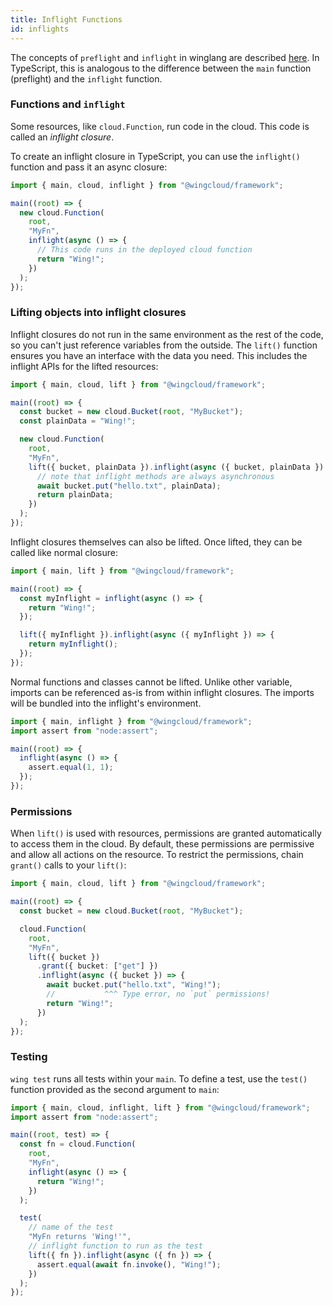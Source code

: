 ```yaml
---
title: Inflight Functions
id: inflights
---
```


The concepts of `preflight` and `inflight` in winglang are described [here](../02-concepts/01-preflight-and-inflight.md).
In TypeScript, this is analogous to the difference between the `main` function (preflight) and the `inflight` function.

### Functions and `inflight`

Some resources, like `cloud.Function`, run code in the cloud. This code is called an *inflight closure*.

To create an inflight closure in TypeScript, you can use the `inflight()` function and pass it an async closure:

```ts
import { main, cloud, inflight } from "@wingcloud/framework";

main((root) => {
  new cloud.Function(
    root,
    "MyFn",
    inflight(async () => {
      // This code runs in the deployed cloud function
      return "Wing!";
    })
  );
});
```

### Lifting objects into inflight closures

Inflight closures do not run in the same environment as the rest of the code, so you can't just reference variables from the outside.
The `lift()` function ensures you have an interface with the data you need. This includes the inflight APIs for the lifted resources:

```ts
import { main, cloud, lift } from "@wingcloud/framework";

main((root) => {
  const bucket = new cloud.Bucket(root, "MyBucket");
  const plainData = "Wing!";

  new cloud.Function(
    root,
    "MyFn",
    lift({ bucket, plainData }).inflight(async ({ bucket, plainData }) => {
      // note that inflight methods are always asynchronous
      await bucket.put("hello.txt", plainData);
      return plainData;
    })
  );
});
```

Inflight closures themselves can also be lifted. Once lifted, they can be called like normal closure:

```ts
import { main, lift } from "@wingcloud/framework";

main((root) => {
  const myInflight = inflight(async () => {
    return "Wing!";
  });

  lift({ myInflight }).inflight(async ({ myInflight }) => {
    return myInflight();
  });
});
```

Normal functions and classes cannot be lifted.
Unlike other variable, imports can be referenced as-is from within inflight closures. The imports will be bundled into the inflight's environment.

```ts
import { main, inflight } from "@wingcloud/framework";
import assert from "node:assert";

main((root) => {
  inflight(async () => {
    assert.equal(1, 1);
  });
});
```

### Permissions

When `lift()` is used with resources, permissions are granted automatically to access them in the cloud.
By default, these permissions are permissive and allow all actions on the resource.
To restrict the permissions, chain `grant()` calls to your `lift()`:

```ts
import { main, cloud, lift } from "@wingcloud/framework";

main((root) => {
  const bucket = new cloud.Bucket(root, "MyBucket");

  cloud.Function(
    root,
    "MyFn",
    lift({ bucket })
      .grant({ bucket: ["get"] })
      .inflight(async ({ bucket }) => {
        await bucket.put("hello.txt", "Wing!");
        //           ^^^ Type error, no `put` permissions!
        return "Wing!";
      })
  );
});
```

### Testing

`wing test` runs all tests within your `main`. To define a test, use the `test()` function provided as the second argument to `main`:

```ts
import { main, cloud, inflight, lift } from "@wingcloud/framework";
import assert from "node:assert";

main((root, test) => {
  const fn = cloud.Function(
    root,
    "MyFn",
    inflight(async () => {
      return "Wing!";
    })
  );

  test(
    // name of the test
    "MyFn returns 'Wing!'",
    // inflight function to run as the test
    lift({ fn }).inflight(async ({ fn }) => {
      assert.equal(await fn.invoke(), "Wing!");
    })
  );
});
```
